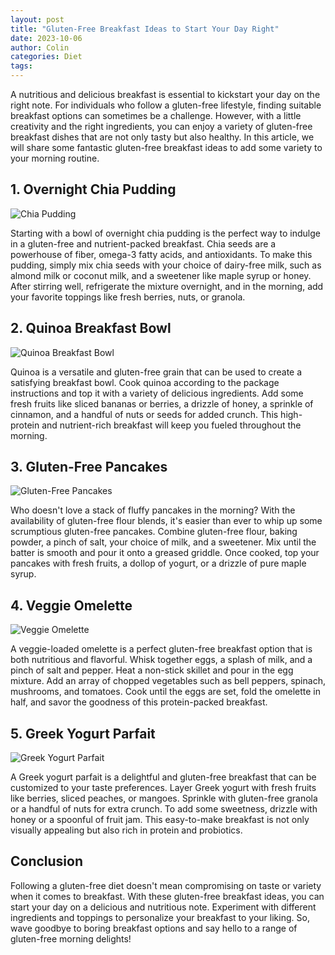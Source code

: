 ```yaml
---
layout: post
title: "Gluten-Free Breakfast Ideas to Start Your Day Right"
date: 2023-10-06
author: Colin
categories: Diet
tags: 
---
```


A nutritious and delicious breakfast is essential to kickstart your day on the right note. For individuals who follow a gluten-free lifestyle, finding suitable breakfast options can sometimes be a challenge. However, with a little creativity and the right ingredients, you can enjoy a variety of gluten-free breakfast dishes that are not only tasty but also healthy. In this article, we will share some fantastic gluten-free breakfast ideas to add some variety to your morning routine.

## 1. Overnight Chia Pudding

![Chia Pudding](https://source.unsplash.com/1600x900/?chia-pudding)

Starting with a bowl of overnight chia pudding is the perfect way to indulge in a gluten-free and nutrient-packed breakfast. Chia seeds are a powerhouse of fiber, omega-3 fatty acids, and antioxidants. To make this pudding, simply mix chia seeds with your choice of dairy-free milk, such as almond milk or coconut milk, and a sweetener like maple syrup or honey. After stirring well, refrigerate the mixture overnight, and in the morning, add your favorite toppings like fresh berries, nuts, or granola.

## 2. Quinoa Breakfast Bowl

![Quinoa Breakfast Bowl](https://source.unsplash.com/1600x900/?quinoa-breakfast)

Quinoa is a versatile and gluten-free grain that can be used to create a satisfying breakfast bowl. Cook quinoa according to the package instructions and top it with a variety of delicious ingredients. Add some fresh fruits like sliced bananas or berries, a drizzle of honey, a sprinkle of cinnamon, and a handful of nuts or seeds for added crunch. This high-protein and nutrient-rich breakfast will keep you fueled throughout the morning.

## 3. Gluten-Free Pancakes

![Gluten-Free Pancakes](https://source.unsplash.com/1600x900/?gluten-free-pancakes)

Who doesn't love a stack of fluffy pancakes in the morning? With the availability of gluten-free flour blends, it's easier than ever to whip up some scrumptious gluten-free pancakes. Combine gluten-free flour, baking powder, a pinch of salt, your choice of milk, and a sweetener. Mix until the batter is smooth and pour it onto a greased griddle. Once cooked, top your pancakes with fresh fruits, a dollop of yogurt, or a drizzle of pure maple syrup.

## 4. Veggie Omelette

![Veggie Omelette](https://source.unsplash.com/1600x900/?vegetable-omelette)

A veggie-loaded omelette is a perfect gluten-free breakfast option that is both nutritious and flavorful. Whisk together eggs, a splash of milk, and a pinch of salt and pepper. Heat a non-stick skillet and pour in the egg mixture. Add an array of chopped vegetables such as bell peppers, spinach, mushrooms, and tomatoes. Cook until the eggs are set, fold the omelette in half, and savor the goodness of this protein-packed breakfast.

## 5. Greek Yogurt Parfait

![Greek Yogurt Parfait](https://source.unsplash.com/1600x900/?yogurt-parfait)

A Greek yogurt parfait is a delightful and gluten-free breakfast that can be customized to your taste preferences. Layer Greek yogurt with fresh fruits like berries, sliced peaches, or mangoes. Sprinkle with gluten-free granola or a handful of nuts for extra crunch. To add some sweetness, drizzle with honey or a spoonful of fruit jam. This easy-to-make breakfast is not only visually appealing but also rich in protein and probiotics.

## Conclusion

Following a gluten-free diet doesn't mean compromising on taste or variety when it comes to breakfast. With these gluten-free breakfast ideas, you can start your day on a delicious and nutritious note. Experiment with different ingredients and toppings to personalize your breakfast to your liking. So, wave goodbye to boring breakfast options and say hello to a range of gluten-free morning delights!